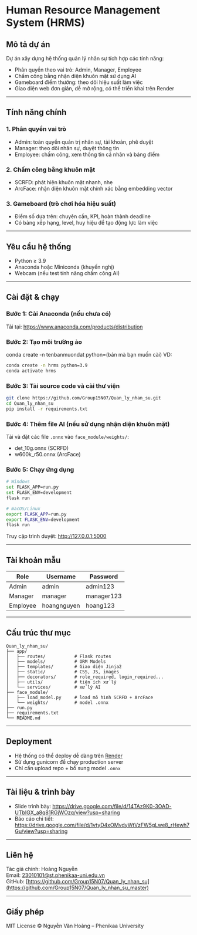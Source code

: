 # Human Resource Management System (HRMS)

## Mô tả dự án

Dự án xây dựng hệ thống quản lý nhân sự tích hợp các tính năng:
- Phân quyền theo vai trò: Admin, Manager, Employee
- Chấm công bằng nhận diện khuôn mặt sử dụng AI
- Gameboard điểm thưởng: theo dõi hiệu suất làm việc
- Giao diện web đơn giản, dễ mở rộng, có thể triển khai trên Render

---

## Tính năng chính

### 1. Phân quyền vai trò
- Admin: toàn quyền quản trị nhân sự, tài khoản, phê duyệt
- Manager: theo dõi nhân sự, duyệt thông tin
- Employee: chấm công, xem thông tin cá nhân và bảng điểm

### 2. Chấm công bằng khuôn mặt
- SCRFD: phát hiện khuôn mặt nhanh, nhẹ
- ArcFace: nhận diện khuôn mặt chính xác bằng embedding vector

### 3. Gameboard (trò chơi hóa hiệu suất)
- Điểm số dựa trên: chuyên cần, KPI, hoàn thành deadline
- Có bảng xếp hạng, level, huy hiệu để tạo động lực làm việc

---

## Yêu cầu hệ thống

- Python ≥ 3.9
- Anaconda hoặc Miniconda (khuyến nghị)
- Webcam (nếu test tính năng chấm công AI)

---

## Cài đặt & chạy

### Bước 1: Cài Anaconda (nếu chưa có)

Tải tại: https://www.anaconda.com/products/distribution

### Bước 2: Tạo môi trường ảo
conda create -n tenbanmuondat python=(bản mà bạn muốn cài)
VD:
```bash
conda create -n hrms python=3.9
conda activate hrms
```

### Bước 3: Tải source code và cài thư viện

```bash
git clone https://github.com/Group15N07/Quan_ly_nhan_su.git
cd Quan_ly_nhan_su
pip install -r requirements.txt
```

### Bước 4: Thêm file AI (nếu sử dụng nhận diện khuôn mặt)

Tải và đặt các file `.onnx` vào `face_module/weights/`:

- det_10g.onnx (SCRFD)
- w600k_r50.onnx (ArcFace)

### Bước 5: Chạy ứng dụng

```bash
# Windows
set FLASK_APP=run.py
set FLASK_ENV=development
flask run

# macOS/Linux
export FLASK_APP=run.py
export FLASK_ENV=development
flask run
```

Truy cập trình duyệt: http://127.0.0.1:5000

---

## Tài khoản mẫu

| Role     | Username    | Password   |
|----------|-------------|------------|
| Admin    | admin       | admin123   |
| Manager  | manager     | manager123 |
| Employee | hoangnguyen | hoang123   |

---

## Cấu trúc thư mục

```
Quan_ly_nhan_su/
├── app/
│   ├── routes/           # Flask routes
│   ├── models/           # ORM Models
│   ├── templates/        # Giao diện Jinja2
│   ├── static/           # CSS, JS, images
│   ├── decorators/       # role_required, login_required...
│   ├── utils/            # tiện ích xử lý
│   └── services/         # xử lý AI
├── face_module/
│   ├── load_model.py     # load mô hình SCRFD + ArcFace
│   └── weights/          # model .onnx
├── run.py
├── requirements.txt
└── README.md
```

---

## Deployment

- Hệ thống có thể deploy dễ dàng trên [Render](https://render.com/)
- Sử dụng gunicorn để chạy production server
- Chỉ cần upload repo + bổ sung model `.onnx`

---

## Tài liệu & trình bày

- Slide trình bày: https://drive.google.com/file/d/14TAz9K0-3OAD-UTbIGX_a8q81RGjWOzq/view?usp=sharing
- Báo cáo chi tiết: https://drive.google.com/file/d/1vtyD4xOMvdyWtVzFW5gLwe8_rHewh7Gu/view?usp=sharing

---

## Liên hệ

Tác giả chính: Hoàng Nguyễn  
Email: 23010101@st.phenikaa-uni.edu.vn  
GitHub: [https://github.com/Group15N07/Quan_ly_nhan_su](https://github.com/Group15N07/Quan_ly_nhan_su_master)

---

## Giấy phép

MIT License © Nguyễn Văn Hoàng – Phenikaa University
